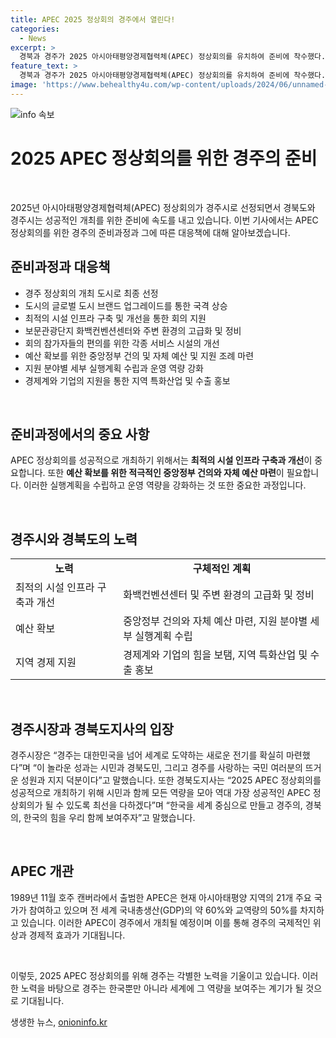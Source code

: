 ```yaml
---
title: APEC 2025 정상회의 경주에서 열린다!
categories:
  - News
excerpt: >
  경북과 경주가 2025 아시아태평양경제협력체(APEC) 정상회의를 유치하여 준비에 착수했다. 회의를 위해 시설 확충, APEC 지원 준비단 발족, 시설 인프라 강화, 국내외 홍보마케팅 등의 준비 작업에 착수할 예정이다. 또한 정상회의를 위한 최적의 운영 지원 방안을 마련하고, 대구·경북권 경제계와 기업들도 회의에 힘을 보탠다. 경주시장은 이를 통해 경북 경주가 세계로 도약하는 새로운 전기를 확보하며, 경북도지사는 함께 최선을 다해 대한민국을 세계 중심으로 만들고자 강조했다.
feature_text: >
  경북과 경주가 2025 아시아태평양경제협력체(APEC) 정상회의를 유치하여 준비에 착수했다. 회의를 위해 시설 확충, APEC 지원 준비단 발족, 시설 인프라 강화, 국내외 홍보마케팅 등의 준비 작업에 착수할 예정이다. 또한 정상회의를 위한 최적의 운영 지원 방안을 마련하고, 대구·경북권 경제계와 기업들도 회의에 힘을 보탠다. 경주시장은 이를 통해 경북 경주가 세계로 도약하는 새로운 전기를 확보하며, 경북도지사는 함께 최선을 다해 대한민국을 세계 중심으로 만들고자 강조했다.
image: 'https://www.behealthy4u.com/wp-content/uploads/2024/06/unnamed-file.png'
---
```


<p><img src="https://www.behealthy4u.com/wp-content/uploads/2024/06/unnamed-file.png" alt="info 속보" /></p>

<h1 data-ke-size="size26">2025 APEC 정상회의를 위한 경주의 준비</h1>

<p data-ke-size="size16">&nbsp;</p>

<p>2025년 아시아태평양경제협력체(APEC) 정상회의가 경주시로 선정되면서 경북도와 경주시는 성공적인 개최를 위한 준비에 속도를 내고 있습니다. 이번 기사에서는 APEC 정상회의를 위한 경주의 준비과정과 그에 따른 대응책에 대해 알아보겠습니다.</p>

<h2 data-ke-size="size26">준비과정과 대응책</h2>

<ul>
<li>경주 정상회의 개최 도시로 최종 선정</li>
<li>도시의 글로벌 도시 브랜드 업그레이드를 통한 국격 상승</li>
<li>최적의 시설 인프라 구축 및 개선을 통한 회의 지원</li>
<li>보문관광단지 화백컨벤션센터와 주변 환경의 고급화 및 정비</li>
<li>회의 참가자들의 편의를 위한 각종 서비스 시설의 개선</li>
<li>예산 확보를 위한 중앙정부 건의 및 자체 예산 및 지원 조례 마련</li>
<li>지원 분야별 세부 실행계획 수립과 운영 역량 강화</li>
<li>경제계와 기업의 지원을 통한 지역 특화산업 및 수출 홍보</li>
</ul>

<p data-ke-size="size16">&nbsp;</p>

<h2 data-ke-size="size26">준비과정에서의 중요 사항</h2>

<p data-ke-size="size16">APEC 정상회의를 성공적으로 개최하기 위해서는 <b>최적의 시설 인프라 구축과 개선</b>이 중요합니다. 또한 <b>예산 확보를 위한 적극적인 중앙정부 건의와 자체 예산 마련</b>이 필요합니다. 이러한 실행계획을 수립하고 운영 역량을 강화하는 것 또한 중요한 과정입니다.</p>

<p data-ke-size="size16">&nbsp;</p>

<h2 data-ke-size="size26">경주시와 경북도의 노력</h2>

<table>
<tbody>
<tr>
<td style="text-align: center; height: 17px;"><b>노력</b></td>
<td style="text-align: center; height: 17px;"><b>구체적인 계획</b></td>
</tr>
<tr>
<td style="text-align: left; height: 23px;">최적의 시설 인프라 구축과 개선</td>
<td style="text-align: left; height: 23px;">화백컨벤션센터 및 주변 환경의 고급화 및 정비</td>
</tr>
<tr>
<td style="text-align: left; height: 23px;">예산 확보</td>
<td style="text-align: left; height: 23px;">중앙정부 건의와 자체 예산 마련, 지원 분야별 세부 실행계획 수립</td>
</tr>
<tr>
<td style="text-align: left; height: 23px;">지역 경제 지원</td>
<td style="text-align: left; height: 23px;">경제계와 기업의 힘을 보탬, 지역 특화산업 및 수출 홍보</td>
</tr>
</tbody>
</table>

<p data-ke-size="size16">&nbsp;</p>

<h2 data-ke-size="size26">경주시장과 경북도지사의 입장</h2>

<p data-ke-size="size16">경주시장은 “경주는 대한민국을 넘어 세계로 도약하는 새로운 전기를 확실히 마련했다”며 “이 놀라운 성과는 시민과 경북도민, 그리고 경주를 사랑하는 국민 여러분의 뜨거운 성원과 지지 덕분이다”고 말했습니다. 또한 경북도지사는 “2025 APEC 정상회의를 성공적으로 개최하기 위해 시민과 함께 모든 역량을 모아 역대 가장 성공적인 APEC 정상회의가 될 수 있도록 최선을 다하겠다”며 “한국을 세계 중심으로 만들고 경주의, 경북의, 한국의 힘을 우리 함께 보여주자”고 말했습니다.</p>

<p data-ke-size="size16">&nbsp;</p>

<h2 data-ke-size="size26">APEC 개관</h2>

<p data-ke-size="size16">1989년 11월 호주 캔버라에서 출범한 APEC은 현재 아시아태평양 지역의 21개 주요 국가가 참여하고 있으며 전 세계 국내총생산(GDP)의 약 60%와 교역량의 50%를 차지하고 있습니다. 이러한 APEC이 경주에서 개최될 예정이며 이를 통해 경주의 국제적인 위상과 경제적 효과가 기대됩니다.</p>

<p data-ke-size="size16">&nbsp;</p>

<p>이렇듯, 2025 APEC 정상회의를 위해 경주는 각별한 노력을 기울이고 있습니다. 이러한 노력을 바탕으로 경주는 한국뿐만 아니라 세계에 그 역량을 보여주는 계기가 될 것으로 기대됩니다.</p>
생생한 뉴스, <a href="https://onioninfo.kr" rel="dofollow">onioninfo.kr</a>


